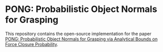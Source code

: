 # PONG: Probabilistic Object Normals for Grasping
This repository contains the open-source implementation for the paper [PONG: Probabilistic Object Normals for Grasping via Analytical Bounds on Force Closure Probability](https://arxiv.org/abs/2309.16930).

